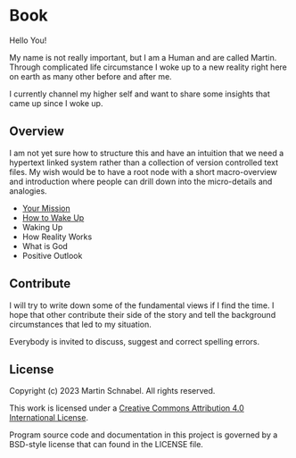 
Book
====

Hello You!

My name is not really important, but I am a Human and are called Martin. Through complicated life
circumstance I woke up to a new reality right here on earth as many other before and after me.

I currently channel my higher self and want to share some insights that came up since I woke up.

Overview
--------

I am not yet sure how to structure this and have an intuition that we need a hypertext linked
system rather than a collection of version controlled text files. My wish would be to have a root
node with a short macro-overview and introduction where people can drill down into the micro-details
and analogies.

 * [Your Mission](src/01_Mission.md)
 * [How to Wake Up](src/02_Wakeup.md)
 * Waking Up
 * How Reality Works
 * What is God
 * Positive Outlook

Contribute
----------

I will try to write down some of the fundamental views if I find the time. I hope that other
contribute their side of the story and tell the background circumstances that led to my situation.

Everybody is invited to discuss, suggest and correct spelling errors.

License
-------

Copyright (c) 2023 Martin Schnabel. All rights reserved.

This work is licensed under a [Creative Commons Attribution 4.0 International
License](http://creativecommons.org/licenses/by/4.0/).

Program source code and documentation in this project is governed by a BSD-style license that can
found in the LICENSE file.
